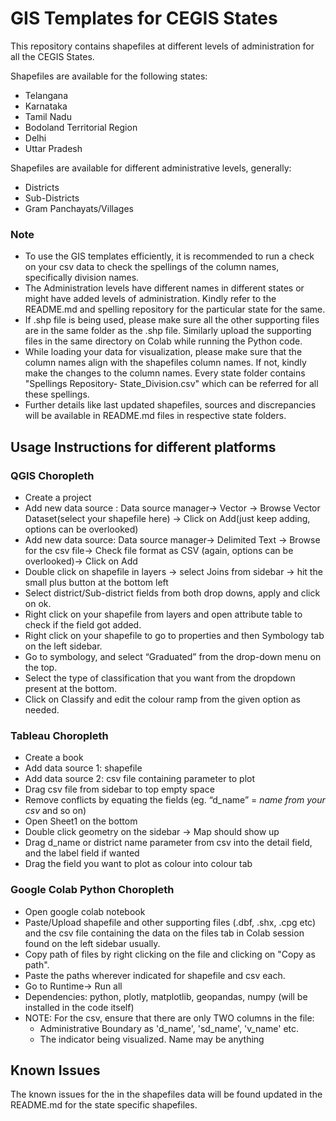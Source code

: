 # GIS Templates for CEGIS States
This repository contains shapefiles at different levels of administration for all the CEGIS States. 

Shapefiles are available for the following states:  
- Telangana 
- Karnataka  
- Tamil Nadu  
- Bodoland Territorial Region
- Delhi
- Uttar Pradesh

Shapefiles are available for different administrative levels, generally:
- Districts
- Sub-Districts
- Gram Panchayats/Villages
  
### Note
- To use the GIS templates efficiently, it is recommended to run a check on your csv data to check the spellings of the column names, specifically division names. 
- The Administration levels have different names in different states or might have added levels of administration. Kindly refer to the README.md and spelling repository for the particular state for the same.
- If .shp file is being used, please make sure all the other supporting files are in the same folder as the .shp file. Similarly upload the supporting files in the same directory on Colab while running the Python code.
- While loading your data for visualization, please make sure that the column names align with the shapefiles column names. If not, kindly make the changes to the column names. Every state folder contains "Spellings Repository- State_Division.csv" which can be referred for all these spellings.
- Further details like last updated shapefiles, sources and discrepancies will be available in README.md files in respective state folders. 

## Usage Instructions for different platforms

### QGIS Choropleth
- Create a project 
- Add new data source : Data source manager-> Vector -> Browse Vector Dataset(select your shapefile here) -> Click on Add(just keep adding, options can be overlooked)
- Add new data source: Data source manager-> Delimited Text -> Browse for the csv file-> Check file format as CSV (again, options can be overlooked)-> Click on Add
- Double click on shapefile in layers -> select Joins from sidebar -> hit the small plus button at the bottom left
- Select district/Sub-district fields from both drop downs, apply and click on ok. 
- Right click on your shapefile from layers and open attribute table to check if the field got added. 
- Right click on your shapefile to go to properties and then Symbology tab on the left sidebar.
- Go to symbology, and select “Graduated” from the drop-down menu on the top.
- Select the type of classification that you want from the dropdown present at the bottom.
- Click on Classify and edit the colour ramp from the given option as needed.


### Tableau Choropleth
- Create a book
- Add data source 1: shapefile
- Add data source 2: csv file containing parameter to plot
- Drag csv file from sidebar to top empty space
- Remove conflicts by equating the fields (eg. “d_name” = *name from your csv* and so on)
- Open Sheet1 on the bottom
- Double click geometry on the sidebar -> Map should show up
- Drag d_name or district name parameter from csv into the detail field, and the label field if wanted
- Drag the field you want to plot as colour into colour tab

### Google Colab Python Choropleth
- Open google colab notebook
- Paste/Upload shapefile and other supporting files (.dbf, .shx, .cpg etc) and the csv file containing the data on the files tab in Colab session found on the left sidebar usually. 
- Copy path of files by right clicking on the file and clicking on "Copy as path".
- Paste the paths wherever indicated for shapefile and csv each.
- Go to Runtime-> Run all
- Dependencies: python, plotly, matplotlib, geopandas, numpy (will be installed in the code itself)
- NOTE: For the csv, ensure that there are only TWO columns in the file:
  - Administrative Boundary as 'd_name', 'sd_name', 'v_name' etc.
  - The indicator being visualized. Name may be anything


## Known Issues
The known issues for the in the shapefiles data will be found updated in the README.md for the state specific shapefiles. 
